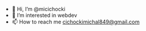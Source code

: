 - 👋 Hi, I’m @micichocki
- 👀 I’m interested in webdev 
- 📫 How to reach me cichockimichal849@gmail.com

<!---
mitzhi/mitzhi is a ✨ special ✨ repository because its `README.md` (this file) appears on your GitHub profile.
You can click the Preview link to take a look at your changes.
--->
